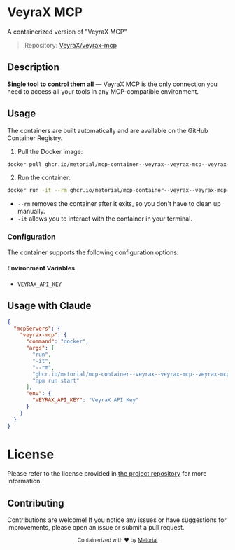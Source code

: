 
# VeyraX MCP

A containerized version of "VeyraX MCP"

> Repository: [VeyraX/veyrax-mcp](https://github.com/VeyraX/veyrax-mcp)

## Description

**Single tool to control them all** — VeyraX MCP is the only connection you need to access all your tools in any MCP-compatible environment.


## Usage

The containers are built automatically and are available on the GitHub Container Registry.

1. Pull the Docker image:

```bash
docker pull ghcr.io/metorial/mcp-container--veyrax--veyrax-mcp--veyrax-mcp
```

2. Run the container:

```bash
docker run -it --rm ghcr.io/metorial/mcp-container--veyrax--veyrax-mcp--veyrax-mcp 
```

- `--rm` removes the container after it exits, so you don't have to clean up manually.
- `-it` allows you to interact with the container in your terminal.


### Configuration

The container supports the following configuration options:




#### Environment Variables

- `VEYRAX_API_KEY`




## Usage with Claude

```json
{
  "mcpServers": {
    "veyrax-mcp": {
      "command": "docker",
      "args": [
        "run",
        "-it",
        "--rm",
        "ghcr.io/metorial/mcp-container--veyrax--veyrax-mcp--veyrax-mcp",
        "npm run start"
      ],
      "env": {
        "VEYRAX_API_KEY": "VeyraX API Key"
      }
    }
  }
}
```

# License

Please refer to the license provided in [the project repository](https://github.com/VeyraX/veyrax-mcp) for more information.

## Contributing

Contributions are welcome! If you notice any issues or have suggestions for improvements, please open an issue or submit a pull request.

<div align="center">
  <sub>Containerized with ❤️ by <a href="https://metorial.com">Metorial</a></sub>
</div>
  